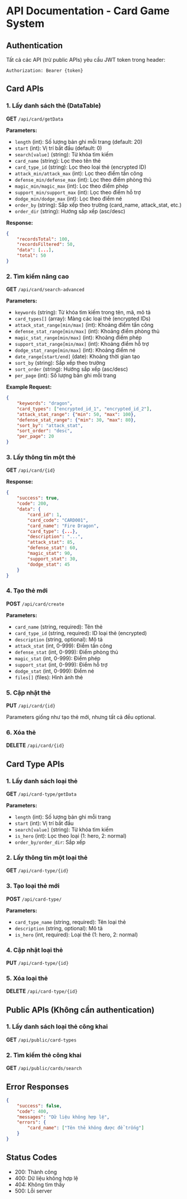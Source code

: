 # API Documentation - Card Game System

## Authentication
Tất cả các API (trừ public APIs) yêu cầu JWT token trong header:
```
Authorization: Bearer {token}
```

## Card APIs

### 1. Lấy danh sách thẻ (DataTable)
**GET** `/api/card/getData`

**Parameters:**
- `length` (int): Số lượng bản ghi mỗi trang (default: 20)
- `start` (int): Vị trí bắt đầu (default: 0)
- `search[value]` (string): Từ khóa tìm kiếm
- `card_name` (string): Lọc theo tên thẻ
- `card_type_id` (string): Lọc theo loại thẻ (encrypted ID)
- `attack_min/attack_max` (int): Lọc theo điểm tấn công
- `defense_min/defense_max` (int): Lọc theo điểm phòng thủ
- `magic_min/magic_max` (int): Lọc theo điểm phép
- `support_min/support_max` (int): Lọc theo điểm hỗ trợ
- `dodge_min/dodge_max` (int): Lọc theo điểm né
- `order_by` (string): Sắp xếp theo trường (card_name, attack_stat, etc.)
- `order_dir` (string): Hướng sắp xếp (asc/desc)

**Response:**
```json
{
    "recordsTotal": 100,
    "recordsFiltered": 50,
    "data": [...],
    "total": 50
}
```

### 2. Tìm kiếm nâng cao
**GET** `/api/card/search-advanced`

**Parameters:**
- `keywords` (string): Từ khóa tìm kiếm trong tên, mã, mô tả
- `card_types[]` (array): Mảng các loại thẻ (encrypted IDs)
- `attack_stat_range[min/max]` (int): Khoảng điểm tấn công
- `defense_stat_range[min/max]` (int): Khoảng điểm phòng thủ
- `magic_stat_range[min/max]` (int): Khoảng điểm phép
- `support_stat_range[min/max]` (int): Khoảng điểm hỗ trợ
- `dodge_stat_range[min/max]` (int): Khoảng điểm né
- `date_range[start/end]` (date): Khoảng thời gian tạo
- `sort_by` (string): Sắp xếp theo trường
- `sort_order` (string): Hướng sắp xếp (asc/desc)
- `per_page` (int): Số lượng bản ghi mỗi trang

**Example Request:**
```json
{
    "keywords": "dragon",
    "card_types": ["encrypted_id_1", "encrypted_id_2"],
    "attack_stat_range": {"min": 50, "max": 100},
    "defense_stat_range": {"min": 30, "max": 80},
    "sort_by": "attack_stat",
    "sort_order": "desc",
    "per_page": 20
}
```

### 3. Lấy thông tin một thẻ
**GET** `/api/card/{id}`

**Response:**
```json
{
    "success": true,
    "code": 200,
    "data": {
        "card_id": 1,
        "card_code": "CARD001",
        "card_name": "Fire Dragon",
        "card_type": {...},
        "description": "...",
        "attack_stat": 85,
        "defense_stat": 60,
        "magic_stat": 90,
        "support_stat": 30,
        "dodge_stat": 45
    }
}
```

### 4. Tạo thẻ mới
**POST** `/api/card/create`

**Parameters:**
- `card_name` (string, required): Tên thẻ
- `card_type_id` (string, required): ID loại thẻ (encrypted)
- `description` (string, optional): Mô tả
- `attack_stat` (int, 0-999): Điểm tấn công
- `defense_stat` (int, 0-999): Điểm phòng thủ  
- `magic_stat` (int, 0-999): Điểm phép
- `support_stat` (int, 0-999): Điểm hỗ trợ
- `dodge_stat` (int, 0-999): Điểm né
- `files[]` (files): Hình ảnh thẻ

### 5. Cập nhật thẻ
**PUT** `/api/card/{id}`

Parameters giống như tạo thẻ mới, nhưng tất cả đều optional.

### 6. Xóa thẻ
**DELETE** `/api/card/{id}`

## Card Type APIs

### 1. Lấy danh sách loại thẻ
**GET** `/api/card-type/getData`

**Parameters:**
- `length` (int): Số lượng bản ghi mỗi trang
- `start` (int): Vị trí bắt đầu
- `search[value]` (string): Từ khóa tìm kiếm
- `is_hero` (int): Lọc theo loại (1: hero, 2: normal)
- `order_by/order_dir`: Sắp xếp

### 2. Lấy thông tin một loại thẻ
**GET** `/api/card-type/{id}`

### 3. Tạo loại thẻ mới
**POST** `/api/card-type/`

**Parameters:**
- `card_type_name` (string, required): Tên loại thẻ
- `description` (string, optional): Mô tả
- `is_hero` (int, required): Loại thẻ (1: hero, 2: normal)

### 4. Cập nhật loại thẻ
**PUT** `/api/card-type/{id}`

### 5. Xóa loại thẻ
**DELETE** `/api/card-type/{id}`

## Public APIs (Không cần authentication)

### 1. Lấy danh sách loại thẻ công khai
**GET** `/api/public/card-types`

### 2. Tìm kiếm thẻ công khai
**GET** `/api/public/cards/search`

## Error Responses

```json
{
    "success": false,
    "code": 400,
    "messages": "Dữ liệu không hợp lệ",
    "errors": {
        "card_name": ["Tên thẻ không được để trống"]
    }
}
```

## Status Codes
- 200: Thành công
- 400: Dữ liệu không hợp lệ
- 404: Không tìm thấy
- 500: Lỗi server
